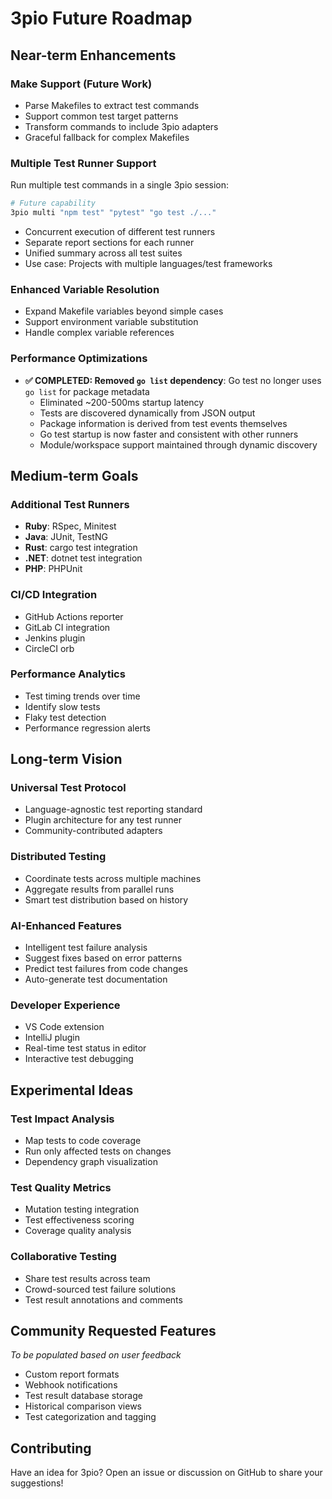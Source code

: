 # 3pio Future Roadmap

## Near-term Enhancements

### Make Support (Future Work)
- Parse Makefiles to extract test commands
- Support common test target patterns
- Transform commands to include 3pio adapters
- Graceful fallback for complex Makefiles

### Multiple Test Runner Support
Run multiple test commands in a single 3pio session:
```bash
# Future capability
3pio multi "npm test" "pytest" "go test ./..."
```
- Concurrent execution of different test runners
- Separate report sections for each runner
- Unified summary across all test suites
- Use case: Projects with multiple languages/test frameworks

### Enhanced Variable Resolution
- Expand Makefile variables beyond simple cases
- Support environment variable substitution
- Handle complex variable references

### Performance Optimizations
- **✅ COMPLETED: Removed `go list` dependency**: Go test no longer uses `go list` for package metadata
  - Eliminated ~200-500ms startup latency
  - Tests are discovered dynamically from JSON output
  - Package information is derived from test events themselves
  - Go test startup is now faster and consistent with other runners
  - Module/workspace support maintained through dynamic discovery

## Medium-term Goals

### Additional Test Runners
- **Ruby**: RSpec, Minitest
- **Java**: JUnit, TestNG
- **Rust**: cargo test integration
- **.NET**: dotnet test integration
- **PHP**: PHPUnit

### CI/CD Integration
- GitHub Actions reporter
- GitLab CI integration
- Jenkins plugin
- CircleCI orb

### Performance Analytics
- Test timing trends over time
- Identify slow tests
- Flaky test detection
- Performance regression alerts

## Long-term Vision

### Universal Test Protocol
- Language-agnostic test reporting standard
- Plugin architecture for any test runner
- Community-contributed adapters

### Distributed Testing
- Coordinate tests across multiple machines
- Aggregate results from parallel runs
- Smart test distribution based on history

### AI-Enhanced Features
- Intelligent test failure analysis
- Suggest fixes based on error patterns
- Predict test failures from code changes
- Auto-generate test documentation

### Developer Experience
- VS Code extension
- IntelliJ plugin
- Real-time test status in editor
- Interactive test debugging

## Experimental Ideas

### Test Impact Analysis
- Map tests to code coverage
- Run only affected tests on changes
- Dependency graph visualization

### Test Quality Metrics
- Mutation testing integration
- Test effectiveness scoring
- Coverage quality analysis

### Collaborative Testing
- Share test results across team
- Crowd-sourced test failure solutions
- Test result annotations and comments

## Community Requested Features

*To be populated based on user feedback*

- Custom report formats
- Webhook notifications
- Test result database storage
- Historical comparison views
- Test categorization and tagging

## Contributing

Have an idea for 3pio? Open an issue or discussion on GitHub to share your suggestions!